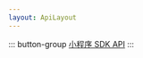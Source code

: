 ```yaml
---
layout: ApiLayout
---
```


::: button-group
[小程序 SDK API](http://webim-h5.easemob.com/jsdoc/out/connection.html)
:::